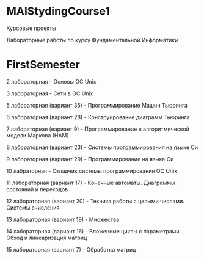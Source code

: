 # MAIStydingCourse1
Курсовые проекты

Лабораторные работы по курсу Фундаментальной Информатики
# FirstSemester
2 лабораторная - Основы ОС Unix

3 лабораторная - Сети в ОС Unix

5 лабораторная (вариант 35) - Программирование Машин Тьюринга

6 лабораторная (вариант 28) - Конструирование диаграмм Тьюринга

7 лабораторная (вариант 9) - Программирование в алгоритмической модели Маркова (НАМ)

8 лабораторная (вариант 23) - Системы программирования на языке Си

9 лабораторная (вариант 29) - Программирование на языке Си

10 лабраторная - Отладчик системы программирования ОС Unix

11 лабораторная (вариант 17) - Конечные автоматы. Диаграммы состояний и переходов

12 лабораторная (вариант 20) - Техника работы с целыми числами. Системы счисления

13 лабораторная (вариант 19) - Множества

14 лабораторная (вариант 16) - Вложенные циклы с параметрами. Обход и линеаризация матриц

15 лабораторная (вариант 7) - Обработка матриц
